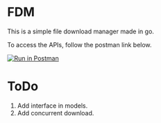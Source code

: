 # FDM
This is a simple file download manager made in go.

To access the APIs, follow the postman link below.

[![Run in Postman](https://run.pstmn.io/button.svg)](https://app.getpostman.com/run-collection/ef6e73f7224ac549e2ce)

# ToDo
1. Add interface in models.
2. Add concurrent download.
